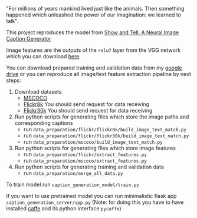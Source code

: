 "For millions of years mankind lived just like the animals. Then something happened which unleashed the power of our imagination: we learned to talk".

This project reproduces the model from [Show and Tell: A Neural Image Caption Generator](http://arxiv.org/abs/1411.4555)

Image features are the outputs of the `relu7` layer from the VGG network which you can download [here](https://gist.github.com/ksimonyan/211839e770f7b538e2d8#file-readme-md).

You can download prepared training and validation data from my [google drive](https://drive.google.com/folderview?id=0B-bMt9sukkEhfnlhbm9fczhsTWVQcm1yNkpfVExvU19jWmw0bzl1ZTQ1eDVyeW82Vi1pQ1E&usp=sharing) or you can reproduce all image/text feature extraction pipeline by next steps:

1. Download datasets
    - [MSCOCO](http://mscoco.org/dataset/#download)
    - [Flickr8k](https://illinois.edu/fb/sec/1713398) You should send request for data receiving
    - [Flickr30k](https://illinois.edu/fb/sec/229675) You should send request for data receiving
2. Run python scripts for generating files which store the image paths and corresponding captions
    - run `data_preparation/flickr/flickr8k/build_image_text_match.py`
    - run `data_preparation/flickr/flickr30k/build_image_text_match.py`
    - run `data_preparation/mscoco/build_image_text_match.py`
3. Run python scripts for generating files which store image features
    - run `data_preparation/flickr/extract_features.py`
    - run `data_preparation/mscoco/extract_features.py`
4. Run python scripts for generating training and validation data
    - run `data_preparation/merge_all_data.py`

To train model run `caption_generation_model/train.py`

If you want to use pretrained model you can run minimalistic flask app `caption_generation_server/app.py` (Note: for doing this you have to have installed [caffe](https://github.com/BVLC/caffe) and its python interface `pycaffe`)